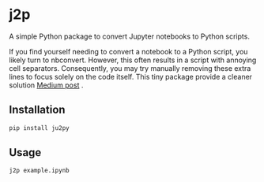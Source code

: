 # j2p

A simple Python package to convert Jupyter notebooks to Python scripts.

If you find yourself needing to convert a notebook to a Python script, you likely turn to nbconvert. However, this often results in a script with annoying cell separators. Consequently, you may try manually removing these extra lines to focus solely on the code itself.
This tiny package provide a cleaner solution [Medium post](https://a-ziaeemehr.medium.com/notebooks-to-python-scripts-and-vice-versa-clean-method-bd9a74740c3d) . 



## Installation

```bash
pip install ju2py
```

## Usage

```python
j2p example.ipynb
```

